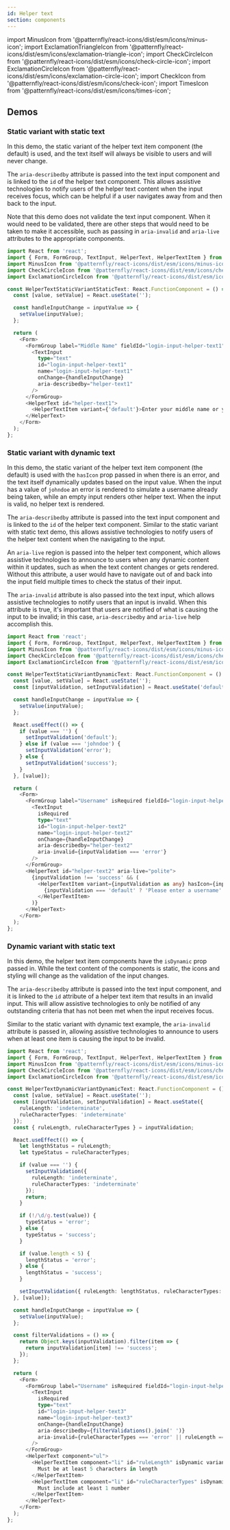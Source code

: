 ```yaml
---
id: Helper text
section: components
---
```


import MinusIcon from '@patternfly/react-icons/dist/esm/icons/minus-icon';
import ExclamationTriangleIcon from '@patternfly/react-icons/dist/esm/icons/exclamation-triangle-icon';
import CheckCircleIcon from '@patternfly/react-icons/dist/esm/icons/check-circle-icon';
import ExclamationCircleIcon from '@patternfly/react-icons/dist/esm/icons/exclamation-circle-icon';
import CheckIcon from '@patternfly/react-icons/dist/esm/icons/check-icon';
import TimesIcon from '@patternfly/react-icons/dist/esm/icons/times-icon';

## Demos

### Static variant with static text

In this demo, the static variant of the helper text item component (the default) is used, and the text itself will always be visible to users and will never change.

The `aria-describedby` attribute is passed into the text input component and is linked to the `id` of the helper text component. This allows assistive technologies to notify users of the helper text content when the input receives focus, which can be helpful if a user navigates away from and then back to the input.

Note that this demo does not validate the text input component. When it would need to be validated, there are other steps that would need to be taken to make it accessible, such as passing in `aria-invalid` and `aria-live` attributes to the appropriate components.

```ts
import React from 'react';
import { Form, FormGroup, TextInput, HelperText, HelperTextItem } from '@patternfly/react-core';
import MinusIcon from '@patternfly/react-icons/dist/esm/icons/minus-icon';
import CheckCircleIcon from '@patternfly/react-icons/dist/esm/icons/check-circle-icon';
import ExclamationCircleIcon from '@patternfly/react-icons/dist/esm/icons/exclamation-circle-icon';

const HelperTextStaticVariantStaticText: React.FunctionComponent = () => {
  const [value, setValue] = React.useState('');

  const handleInputChange = inputValue => {
    setValue(inputValue);
  };

  return (
    <Form>
      <FormGroup label="Middle Name" fieldId="login-input-helper-text1">
        <TextInput
          type="text"
          id="login-input-helper-text1"
          name="login-input-helper-text1"
          onChange={handleInputChange}
          aria-describedby="helper-text1"
        />
      </FormGroup>
      <HelperText id="helper-text1">
        <HelperTextItem variant={'default'}>Enter your middle name or your middle initial</HelperTextItem>
      </HelperText>
    </Form>
  );
};
```

### Static variant with dynamic text

In this demo, the static variant of the helper text item component (the default) is used with the `hasIcon` prop passed in when there is an error, and the text itself dynamically updates based on the input value. When the input has a value of `johndoe` an error is rendered to simulate a username already being taken, while an empty input renders other helper text. When the input is valid, no helper text is rendered.

The `aria-describedby` attribute is passed into the text input component and is linked to the `id` of the helper text component. Similar to the static variant with static text demo, this allows assistive technologies to notify users of the helper text content when the navigating to the input.

An `aria-live` region is passed into the helper text component, which allows assistive technologies to announce to users when any dynamic content within it updates, such as when the text content changes or gets rendered. Without this attribute, a user would have to navigate out of and back into the input field multiple times to check the status of their input.

The `aria-invalid` attribute is also passed into the text input, which allows assistive technologies to notify users that an input is invalid. When this attribute is true, it's important that users are notified of what is causing the input to be invalid; in this case, `aria-describedby` and `aria-live` help accomplish this.

```ts
import React from 'react';
import { Form, FormGroup, TextInput, HelperText, HelperTextItem } from '@patternfly/react-core';
import MinusIcon from '@patternfly/react-icons/dist/esm/icons/minus-icon';
import CheckCircleIcon from '@patternfly/react-icons/dist/esm/icons/check-circle-icon';
import ExclamationCircleIcon from '@patternfly/react-icons/dist/esm/icons/exclamation-circle-icon';

const HelperTextStaticVariantDynamicText: React.FunctionComponent = () => {
  const [value, setValue] = React.useState('');
  const [inputValidation, setInputValidation] = React.useState('default');

  const handleInputChange = inputValue => {
    setValue(inputValue);
  };

  React.useEffect(() => {
    if (value === '') {
      setInputValidation('default');
    } else if (value === 'johndoe') {
      setInputValidation('error');
    } else {
      setInputValidation('success');
    }
  }, [value]);

  return (
    <Form>
      <FormGroup label="Username" isRequired fieldId="login-input-helper-text2">
        <TextInput
          isRequired
          type="text"
          id="login-input-helper-text2"
          name="login-input-helper-text2"
          onChange={handleInputChange}
          aria-describedby="helper-text2"
          aria-invalid={inputValidation === 'error'}
        />
      </FormGroup>
      <HelperText id="helper-text2" aria-live="polite">
        {inputValidation !== 'success' && (
          <HelperTextItem variant={inputValidation as any} hasIcon={inputValidation === 'error'}>
            {inputValidation === 'default' ? 'Please enter a username' : 'Username already exists'}
          </HelperTextItem>
        )}
      </HelperText>
    </Form>
  );
};
```

### Dynamic variant with static text

In this demo, the helper text item components have the `isDynamic` prop passed in. While the text content of the components is static, the icons and styling will change as the validation of the input changes.

The `aria-describedby` attribute is passed into the text input component, and it is linked to the `id` attribute of a helper text item that results in an invalid input. This will allow assistive technologies to only be notified of any outstanding criteria that has not been met when the input receives focus.

Similar to the static variant with dynamic text example, the `aria-invalid` attribute is passed in, allowing assistive technologies to announce to users when at least one item is causing the input to be invalid.

```ts
import React from 'react';
import { Form, FormGroup, TextInput, HelperText, HelperTextItem } from '@patternfly/react-core';
import MinusIcon from '@patternfly/react-icons/dist/esm/icons/minus-icon';
import CheckCircleIcon from '@patternfly/react-icons/dist/esm/icons/check-circle-icon';
import ExclamationCircleIcon from '@patternfly/react-icons/dist/esm/icons/exclamation-circle-icon';

const HelperTextDynamicVariantDynamicText: React.FunctionComponent = () => {
  const [value, setValue] = React.useState('');
  const [inputValidation, setInputValidation] = React.useState({
    ruleLength: 'indeterminate',
    ruleCharacterTypes: 'indeterminate'
  });
  const { ruleLength, ruleCharacterTypes } = inputValidation;

  React.useEffect(() => {
    let lengthStatus = ruleLength;
    let typeStatus = ruleCharacterTypes;

    if (value === '') {
      setInputValidation({
        ruleLength: 'indeterminate',
        ruleCharacterTypes: 'indeterminate'
      });
      return;
    }

    if (!/\d/g.test(value)) {
      typeStatus = 'error';
    } else {
      typeStatus = 'success';
    }

    if (value.length < 5) {
      lengthStatus = 'error';
    } else {
      lengthStatus = 'success';
    }

    setInputValidation({ ruleLength: lengthStatus, ruleCharacterTypes: typeStatus });
  }, [value]);

  const handleInputChange = inputValue => {
    setValue(inputValue);
  };

  const filterValidations = () => {
    return Object.keys(inputValidation).filter(item => {
      return inputValidation[item] !== 'success';
    });
  };

  return (
    <Form>
      <FormGroup label="Username" isRequired fieldId="login-input-helper-text3">
        <TextInput
          isRequired
          type="text"
          id="login-input-helper-text3"
          name="login-input-helper-text3"
          onChange={handleInputChange}
          aria-describedby={filterValidations().join(' ')}
          aria-invalid={ruleCharacterTypes === 'error' || ruleLength === 'error'}
        />
      </FormGroup>
      <HelperText component="ul">
        <HelperTextItem component="li" id="ruleLength" isDynamic variant={ruleLength as any}>
          Must be at least 5 characters in length
        </HelperTextItem>
        <HelperTextItem component="li" id="ruleCharacterTypes" isDynamic variant={ruleCharacterTypes as any}>
          Must include at least 1 number
        </HelperTextItem>
      </HelperText>
    </Form>
  );
};
```
